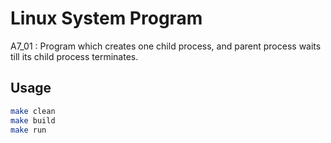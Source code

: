 # Linux System Program
A7_01 : Program which creates one child process, and parent process waits till its child process terminates.

## Usage
```bash
make clean
make build
make run
```
